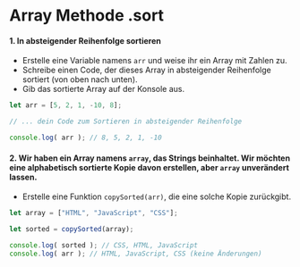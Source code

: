 # Array Methode .sort

#### 1. In absteigender Reihenfolge sortieren
* Erstelle eine Variable namens `arr` und weise ihr ein Array mit Zahlen zu.
* Schreibe einen Code, der dieses Array in absteigender Reihenfolge sortiert (von oben nach unten).
* Gib das sortierte Array auf der Konsole aus.

```js
let arr = [5, 2, 1, -10, 8];

// ... dein Code zum Sortieren in absteigender Reihenfolge

console.log( arr ); // 8, 5, 2, 1, -10
```

#### 2. Wir haben ein Array namens `array`, das Strings beinhaltet. Wir möchten eine alphabetisch sortierte Kopie davon erstellen, aber `array` unverändert lassen.

* Erstelle eine Funktion `copySorted(arr)`, die eine solche Kopie zurückgibt.

```js
let array = ["HTML", "JavaScript", "CSS"];

let sorted = copySorted(array);

console.log( sorted ); // CSS, HTML, JavaScript
console.log( arr ); // HTML, JavaScript, CSS (keine Änderungen)
```
